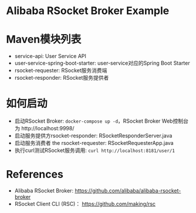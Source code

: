 Alibaba RSocket Broker Example
==============================

# Maven模块列表

* service-api: User Service API
* user-service-spring-boot-starter: user-service对应的Spring Boot Starter
* rsocket-requester: RSocket服务消费端
* rsocket-responder: RSocket服务提供者

# 如何启动

* 启动RSocket Broker: `docker-compose up -d`，RSocket Broker Web控制台为 http://localhost:9998/
* 启动服务提供方rsocket-responder: RSocketResponderServer.java
* 启动服务消费者 the rsocket-requester: RSocketRequesterApp.java
* 执行curl测试RSocket服务调用: `curl http://localhost:8181/user/1`

# References

* Alibaba RSocket Broker: https://github.com/alibaba/alibaba-rsocket-broker
* RSocket Client CLI (RSC)： https://github.com/making/rsc
